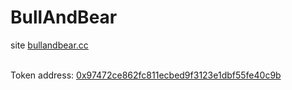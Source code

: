 # BullAndBear

<p>site <a href="http://bullandbear.cc">bullandbear.cc</a></p>
<br>
Token address: <a href="https://etherscan.io/token/0x97472ce862fc811ecbed9f3123e1dbf55fe40c9b">0x97472ce862fc811ecbed9f3123e1dbf55fe40c9b</a>
